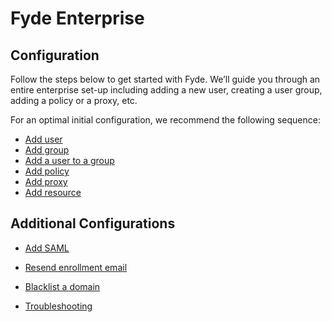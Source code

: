 # Fyde Enterprise

## Configuration

Follow the steps below to get started with Fyde. We’ll guide you through an entire enterprise set-up including adding a new user, creating a user group, adding a policy or a proxy, etc.

For an optimal initial configuration, we recommend the following sequence:
- [Add user](console/configurations/add_user.md)
- [Add group](console/configurations/add_group.md)
- [Add a user to a group](console/configurations/add_user_to_group.md)
- [Add policy](console/configurations/add_policy.md)
- [Add proxy](console/configurations/add_proxy.md)
- [Add resource](console/configurations/add_resource.md)

## Additional Configurations
- [Add SAML](console/configurations/add_saml.md)
- [Resend enrollment email](console/configurations/resend_enrollment_email.md)
- [Blacklist a domain](console/configurations/blacklist_domain.md)

- [Troubleshooting](console/configurations/troubleshooting.md)

